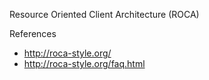 Resource Oriented Client Architecture (ROCA)

References
* http://roca-style.org/
* http://roca-style.org/faq.html
